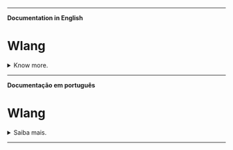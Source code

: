 
---
**Documentation in English**
# Wlang 

<details><summary>Know more.</summary>

Lightning fast and portable programming language!

# What is Wlang?

Wlang is a programming language aimed at filling the gaps of the Python language with respect to performance and portability. I love Python, but I cannot use it anywhere I want because it is not a supported language of the platform, lacks performance or is very cumbersome to actually package it or deploy it.
Wlang applications can run in any platform. Some examples are: Windows, Linux, MacOS, BSD, Android, IOs, RaspberryPi, HTML5, Xbox, Playstation, etc.

# I want to see it!

Devlog is available [here](https://www.youtube.com/watch?v=Seu5q_hc6go&list=PL89TmjrkwpOfteQJRptqmK-y8pr6uJdlc).
I also uploaded a video on my portuguese channel comparing it to Python and C, check it out [here](https://youtu.be/_8xtTyCTPXI).

# ALPHA Stage

Wlang is currently in alpha and not available to the general public yet. Launching a language while it is in development is not a good idea at the moment because I can't focus on its development and bug track.
If you like this project and want to contribute, please consider donating or subscribing to my youtube [channel](https://www.youtube.com/channel/UChE5M9BAsdtlllOpfhIu8Tw), where I'll post a dev log of this language ([devlog](https://www.youtube.com/watch?v=Seu5q_hc6go&list=PL89TmjrkwpOfteQJRptqmK-y8pr6uJdlc)).
Also, join the discussion here on github about the future and your thoughts on the language!

</details>

---

**Documentação em português**

# Wlang
<details><summary>Saiba mais.</summary>
Linguagem de programação extremamente rápida e portátil!

# O que é Wlang?

Wlang é uma linguagem de programação que visa preencher as lacunas da linguagem Python no que diz respeito ao desempenho e portabilidade. Eu amo Python, mas não posso usá-lo em qualquer lugar que eu queira porque não é uma linguagem compatível com a plataforma, não tem desempenho ou é muito complicado empacotá-lo ou implantá-lo.
Os aplicativos Wlang podem ser executados em qualquer plataforma. Alguns exemplos são: Windows, Linux, MacOS, BSD, Android, IOs, RaspberryPi, HTML5, Xbox, Playstation, etc.

# Eu quero ve-lo!

O Devlog está disponível [aqui](https://www.youtube.com/watch?v=Seu5q_hc6go&list=PL89TmjrkwpOfteQJRptqmK-y8pr6uJdlc).
Também carreguei um vídeo no meu canal português comparando-o com Python e C, confira [aqui](https://youtu.be/_8xtTyCTPXI).

# Estágio ALPHA

Wlang está atualmente em alfa e não está disponível para o público em geral ainda. Lançar uma linguagem enquanto ela está em desenvolvimento não é uma boa ideia no momento porque não posso me concentrar em seu desenvolvimento e rastreamento de bug.
Se você gosta deste projeto e deseja contribuir, considere doar ou se inscrever no meu [canal youtube](https://www.youtube.com/channel/UChE5M9BAsdtlllOpfhIu8Tw) , onde postarei um dev log desta linguagem ([devlog](https://www.youtube.com/watch?v=Seu5q_hc6go&list=PL89TmjrkwpOfteQJRptqmK-y8pr6uJdlc)).
Além disso, participe da discussão aqui no github sobre o futuro e sua opinião sobre a linguagem!

</details>

---
